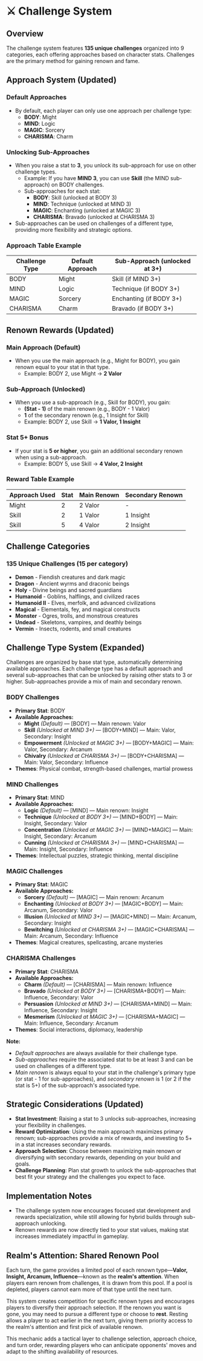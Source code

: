 # ⚔️ **Challenge System**

## **Overview**

The challenge system features **135 unique challenges** organized into 9 categories, each offering approaches based on character stats. Challenges are the primary method for gaining renown and fame.

## **Approach System (Updated)**

### **Default Approaches**
- By default, each player can only use one approach per challenge type:
  - **BODY**: Might
  - **MIND**: Logic
  - **MAGIC**: Sorcery
  - **CHARISMA**: Charm

### **Unlocking Sub-Approaches**
- When you raise a stat to **3**, you unlock its sub-approach for use on other challenge types.
  - Example: If you have **MIND 3**, you can use **Skill** (the MIND sub-approach) on BODY challenges.
  - Sub-approaches for each stat:
    - **BODY**: Skill (unlocked at BODY 3)
    - **MIND**: Technique (unlocked at MIND 3)
    - **MAGIC**: Enchanting (unlocked at MAGIC 3)
    - **CHARISMA**: Bravado (unlocked at CHARISMA 3)
- Sub-approaches can be used on challenges of a different type, providing more flexibility and strategic options.

### **Approach Table Example**
| Challenge Type | Default Approach | Sub-Approach (unlocked at 3+) |
|---------------|------------------|-------------------------------|
| BODY          | Might            | Skill (if MIND 3+)            |
| MIND          | Logic            | Technique (if BODY 3+)        |
| MAGIC         | Sorcery          | Enchanting (if BODY 3+)       |
| CHARISMA      | Charm            | Bravado (if BODY 3+)          |

## **Renown Rewards (Updated)**

### **Main Approach (Default)**
- When you use the main approach (e.g., Might for BODY), you gain renown equal to your stat in that type.
  - Example: BODY 2, use Might → **2 Valor**

### **Sub-Approach (Unlocked)**
- When you use a sub-approach (e.g., Skill for BODY), you gain:
  - **(Stat - 1)** of the main renown (e.g., BODY - 1 Valor)
  - **1** of the secondary renown (e.g., 1 Insight for Skill)
  - Example: BODY 2, use Skill → **1 Valor, 1 Insight**

### **Stat 5+ Bonus**
- If your stat is **5 or higher**, you gain an additional secondary renown when using a sub-approach.
  - Example: BODY 5, use Skill → **4 Valor, 2 Insight**

### **Reward Table Example**
| Approach Used | Stat | Main Renown | Secondary Renown |
|--------------|------|-------------|------------------|
| Might        | 2    | 2 Valor     | -                |
| Skill        | 2    | 1 Valor     | 1 Insight        |
| Skill        | 5    | 4 Valor     | 2 Insight        |

## **Challenge Categories**

### **135 Unique Challenges** (15 per category)
* **Demon** - Fiendish creatures and dark magic
* **Dragon** - Ancient wyrms and draconic beings
* **Holy** - Divine beings and sacred guardians
* **Humanoid** - Goblins, halflings, and civilized races
* **Humanoid II** - Elves, merfolk, and advanced civilizations
* **Magical** - Elementals, fey, and magical constructs
* **Monster** - Ogres, trolls, and monstrous creatures
* **Undead** - Skeletons, vampires, and deathly beings
* **Vermin** - Insects, rodents, and small creatures

## **Challenge Type System (Expanded)**

Challenges are organized by base stat type, automatically determining available approaches. Each challenge type has a default approach and several sub-approaches that can be unlocked by raising other stats to 3 or higher. Sub-approaches provide a mix of main and secondary renown.

### **BODY Challenges**
- **Primary Stat**: BODY
- **Available Approaches:**
  - **Might** *(Default)* — [BODY] — Main renown: Valor
  - **Skill** *(Unlocked at MIND 3+)* — [BODY+MIND] — Main: Valor, Secondary: Insight
  - **Empowerment** *(Unlocked at MAGIC 3+)* — [BODY+MAGIC] — Main: Valor, Secondary: Arcanum
  - **Chivalry** *(Unlocked at CHARISMA 3+)* — [BODY+CHARISMA] — Main: Valor, Secondary: Influence
- **Themes**: Physical combat, strength-based challenges, martial prowess

### **MIND Challenges**
- **Primary Stat**: MIND
- **Available Approaches:**
  - **Logic** *(Default)* — [MIND] — Main renown: Insight
  - **Technique** *(Unlocked at BODY 3+)* — [MIND+BODY] — Main: Insight, Secondary: Valor
  - **Concentration** *(Unlocked at MAGIC 3+)* — [MIND+MAGIC] — Main: Insight, Secondary: Arcanum
  - **Cunning** *(Unlocked at CHARISMA 3+)* — [MIND+CHARISMA] — Main: Insight, Secondary: Influence
- **Themes**: Intellectual puzzles, strategic thinking, mental discipline

### **MAGIC Challenges**
- **Primary Stat**: MAGIC
- **Available Approaches:**
  - **Sorcery** *(Default)* — [MAGIC] — Main renown: Arcanum
  - **Enchanting** *(Unlocked at BODY 3+)* — [MAGIC+BODY] — Main: Arcanum, Secondary: Valor
  - **Illusion** *(Unlocked at MIND 3+)* — [MAGIC+MIND] — Main: Arcanum, Secondary: Insight
  - **Bewitching** *(Unlocked at CHARISMA 3+)* — [MAGIC+CHARISMA] — Main: Arcanum, Secondary: Influence
- **Themes**: Magical creatures, spellcasting, arcane mysteries

### **CHARISMA Challenges**
- **Primary Stat**: CHARISMA
- **Available Approaches:**
  - **Charm** *(Default)* — [CHARISMA] — Main renown: Influence
  - **Bravado** *(Unlocked at BODY 3+)* — [CHARISMA+BODY] — Main: Influence, Secondary: Valor
  - **Persuasion** *(Unlocked at MIND 3+)* — [CHARISMA+MIND] — Main: Influence, Secondary: Insight
  - **Mesmerism** *(Unlocked at MAGIC 3+)* — [CHARISMA+MAGIC] — Main: Influence, Secondary: Arcanum
- **Themes**: Social interactions, diplomacy, leadership

**Note:**
- *Default approaches* are always available for their challenge type.
- *Sub-approaches* require the associated stat to be at least 3 and can be used on challenges of a different type.
- *Main renown* is always equal to your stat in the challenge's primary type (or stat - 1 for sub-approaches), and *secondary renown* is 1 (or 2 if the stat is 5+) of the sub-approach's associated type.

## **Strategic Considerations (Updated)**

- **Stat Investment**: Raising a stat to 3 unlocks sub-approaches, increasing your flexibility in challenges.
- **Reward Optimization**: Using the main approach maximizes primary renown; sub-approaches provide a mix of rewards, and investing to 5+ in a stat increases secondary rewards.
- **Approach Selection**: Choose between maximizing main renown or diversifying with secondary rewards, depending on your build and goals.
- **Challenge Planning**: Plan stat growth to unlock the sub-approaches that best fit your strategy and the challenges you expect to face.

## **Implementation Notes**
- The challenge system now encourages focused stat development and rewards specialization, while still allowing for hybrid builds through sub-approach unlocking.
- Renown rewards are now directly tied to your stat values, making stat increases immediately impactful in gameplay. 

## **Realm's Attention: Shared Renown Pool**

Each turn, the game provides a limited pool of each renown type—**Valor, Insight, Arcanum, Influence**—known as the **realm's attention**. When players earn renown from challenges, it is drawn from this pool. If a pool is depleted, players cannot earn more of that type until the next turn.

This system creates competition for specific renown types and encourages players to diversify their approach selection. If the renown you want is gone, you may need to pursue a different type or choose to **rest**. Resting allows a player to act earlier in the next turn, giving them priority access to the realm's attention and first pick of available renown.

This mechanic adds a tactical layer to challenge selection, approach choice, and turn order, rewarding players who can anticipate opponents' moves and adapt to the shifting availability of resources. 